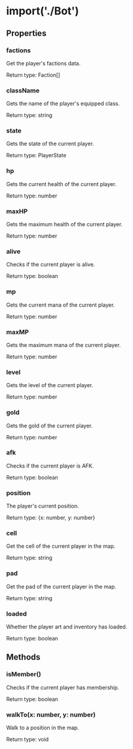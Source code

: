 # import('./Bot')



## Properties

### factions
<p>Get the player's factions data.</p>


Return type: Faction[]

### className
<p>Gets the name of the player's equipped class.</p>


Return type: string

### state
<p>Gets the state of the current player.</p>


Return type: PlayerState

### hp
<p>Gets the current health of the current player.</p>


Return type: number

### maxHP
<p>Gets the maximum health of the current player.</p>


Return type: number

### alive
<p>Checks if the current player is alive.</p>


Return type: boolean

### mp
<p>Gets the current mana of the current player.</p>


Return type: number

### maxMP
<p>Gets the maximum mana of the current player.</p>


Return type: number

### level
<p>Gets the level of the current player.</p>


Return type: number

### gold
<p>Gets the gold of the current player.</p>


Return type: number

### afk
<p>Checks if the current player is AFK.</p>


Return type: boolean

### position
<p>The player's current position.</p>


Return type: {x: number, y: number}

### cell
<p>Get the cell of the current player in the map.</p>


Return type: string

### pad
<p>Get the pad of the current player in the map.</p>


Return type: string

### loaded
<p>Whether the player art and inventory has loaded.</p>


Return type: boolean

## Methods

### isMember()
Checks if the current player has membership.


Return type: boolean

### walkTo(x: number, y: number)
Walk to a position in the map.


Return type: void